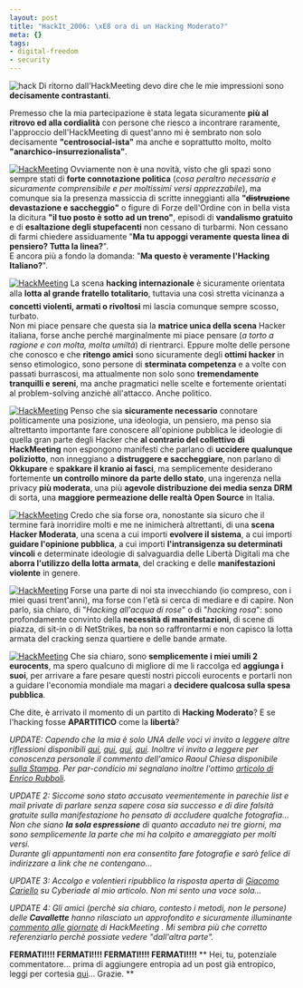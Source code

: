 ```yaml
--- 
layout: post
title: "HackIt_2006: \xE8 ora di un Hacking Moderato?"
meta: {}
tags: 
- digital-freedom
- security
---
```

![hack](http://www.lastknight.com//download/20060904_hack.thumbnail.png)
Di ritorno dall'HackMeeting devo dire che le mie impressioni sono **decisamente contrastanti**.  

Premesso che la mia partecipazione è stata legata sicuramente **più al ritrovo ed alla cordialità** con persone che riesco a incontrare raramente, l'approccio dell'HackMeeting di quest'anno mi è sembrato non solo decisamente **"centrosocial-ista"** ma anche e soprattutto molto, molto **"anarchico-insurrezionalista"**.  

[![HackMeeting](http://www.lastknight.com//download/20060904_HK_06.thumbnail.jpg)](http://www.lastknight.com//download/20060904_HK_06.jpg)
Ovviamente non è una novità, visto che gli spazi sono sempre stati di **forte connotazione politica** (*cosa peraltro necessaria e sicuramente comprensibile e per moltissimi versi apprezzabile*), ma comunque sia la presenza massiccia di scritte inneggianti alla **"<s>distruzione</s> devastazione e saccheggio"** o figure di Forze dell'Ordine con in bella vista la dicitura **"il tuo posto è sotto ad un treno"**, episodi di **vandalismo gratuito** e di **esaltazione degli stupefacenti** non cessano di turbarmi. Non cessano di farmi chiedere assiduamente "**Ma tu appoggi veramente questa linea di pensiero? Tutta la linea?**".  
E ancora più a fondo la domanda: "**Ma questo è veramente l'Hacking Italiano?**".

[![HackMeeting](http://www.lastknight.com//download/20060904_HK_03.thumbnail.jpg)](http://www.lastknight.com//download/20060904_HK_03.jpg)
La scena **hacking internazionale** è sicuramente orientata alla **lotta al grande fratello totalitario**, tuttavia una così stretta vicinanza a **concetti violenti, armati o rivoltosi** mi lascia comunque sempre scosso, turbato.  
Non mi piace pensare che questa sia la **matrice unica della scena** Hacker italiana, forse anche perché marginalmente mi piace pensare (*a torto a ragione e con molta, molta umiltà*) di rientrarci. 
Eppure molte delle persone che conosco e che **ritengo amici** sono sicuramente degli **ottimi hacker** in senso etimologico, sono persone di **sterminata competenza** e a volte con passati burrascosi, ma attualmente non solo sono **tremendamente tranquilli e sereni**, ma anche pragmatici nelle scelte e fortemente orientati al problem-solving anzichè all'attacco. Anche politico. 

[![HackMeeting](http://www.lastknight.com//download/20060904_HK_05.thumbnail.jpg)](http://www.lastknight.com//download/20060904_HK_05.jpg)
Penso che sia **sicuramente necessario** connotare politicamente una posizione, una ideologia, un pensiero, ma penso sia altrettanto importante fare conoscere all'opinione pubblica le ideologie di quella gran parte degli Hacker che **al contrario del collettivo di HackMeeting** non espongono manifesti che parlano di **uccidere qualunque poliziotto**, non inneggiano a **distruggere e saccheggiare**, non parlano di **Okkupare** e **spakkare il kranio ai fasci**, ma semplicemente desiderano fortemente **un controllo minore da parte dello stato**, una ingerenza nella privacy **più moderata**, una più **agevole distribuzione dei media senza DRM** di sorta, una **maggiore permeazione delle realtà Open Source** in Italia.  

[![HackMeeting](http://www.lastknight.com//download/20060904_HK_01.thumbnail.jpg)](http://www.lastknight.com//download/20060904_HK_01.jpg)
Credo che sia forse ora, nonostante sia sicuro che il termine farà inorridire molti e me ne inimicherà altrettanti, di una **scena Hacker Moderata**, una scena a cui importi **evolvere il sistema**, a cui importi **guidare l'opinione pubblica**, a cui importi **l'intransigenza su determinati vincoli** e determinate ideologie di salvaguardia delle Libertà Digitali ma che **aborra l'utilizzo della lotta armata**, del cracking e delle **manifestazioni violente** in genere.  

[![HackMeeting](http://www.lastknight.com//download/20060904_HK_02.thumbnail.jpg)](http://www.lastknight.com//download/20060904_HK_02.jpg)
Forse una parte di noi sta invecchiando (io compreso, con i miei quasi trent'anni), ma forse con l'età si cerca di mediare e di capire. Non parlo, sia chiaro, di "*Hacking all'acqua di rose*" o di "*hacking rosa*": sono profondamente convinto della **necessità di manifestazioni**, di scene di piazza, di sit-in o di NetStrikes, ba non so raffrontarmi e non capisco la lotta armata del cracking senza quartiere e delle bande armate.  

[![HackMeeting](http://www.lastknight.com//download/20060904_HK_04.thumbnail.jpg)](http://www.lastknight.com//download/20060904_HK_04.jpg)
Che sia chiaro, sono **semplicemente i miei umili 2 eurocents**, ma spero qualcuno di migliore di me li raccolga ed **aggiunga i suoi**, per arrivare a fare pesare questi nostri piccoli eurocents e portarli non a guidare l'economia mondiale ma magari a **decidere qualcosa sulla spesa pubblica**.  

Che dite, è arrivato il momento di un partito di **Hacking Moderato**? E se l'hacking fosse **APARTITICO** come la **libertà**?  

*UPDATE: Capendo che la mia è solo UNA delle voci vi invito a leggere altre riflessioni disponibili [qui](http://it.theinquirer.net/2006/09/allhackmeeting_italiano_google.html), [qui](http://www.cryptolife.org/it/2006/09/04/hackmeeting-2006-e-blogs/), [qui](http://www.fridrik.it/blog/hackmeeting-2006-un-flop-di-contenuti/), [qui](http://www.pasteris.it/blog/archives/616). Inoltre vi invito a leggere per conoscenza personale il commento dell'amico Raoul Chiesa disponibile [sulla Stampa](http://www.lastampa.it/cmstp/rubriche/girata.asp?ID_blog=2&ID_articolo=424&ID_sezione=3&sezione=Web+Notes). 
Per par-condicio mi segnalano inoltre l'ottimo [articolo di Enrico Rubboli](http://blog.rubboli.it/index.php/2006/09/03/politica-copyright-hackmeeting/).*

*UPDATE 2: Siccome sono stato accusato veementemente in parechie list e mail private di parlare senza sapere cosa sia successo e di dire falsità gratuite sulla manifestazione ho pensato di accludere qualche fotografia... Non che siano **la sola espressione** di quanto accaduto nei tre giorni, ma sono semplicemente la parte che mi ha colpito e amareggiato per molti versi.  
Durante gli appuntamenti non era consentito fare fotografie e sarò felice di indirizzare a link che ne contengano...*

*UPDATE 3: Accolgo e volentieri ripubblico la risposta aperta di [Giacomo Cariello](http://www.cyberiade.it/articles/2006/09/05/hacking-e-politica) su Cyberiade al mio articolo. Non mi sento una voce sola...*

*UPDATE 4: Gli amici (perchè sia chiaro, contesto i metodi, non le persone) delle **Cavallette** hanno rilasciato un approfondito e sicuramente illuminante [commento alle giornate](http://cavallette.autistici.org/2006/09/247) di HackMeeting .  Mi sembra più che corretto referenziarlo perchè possiate vedere "dall'altra parte".*

**FERMATI!!!! FERMATI!!!! FERMATI!!!! FERMATI!!!!**
**
Hei, tu, potenziale commentatore... prima di aggiungere entropia ad un post già entropico, leggi per cortesia [qui](http://www.lastknight.com/2006/09/04/hackit_2006-e-ora-di-un-hacking-moderato/#comment-2941)... Grazie.
** 
